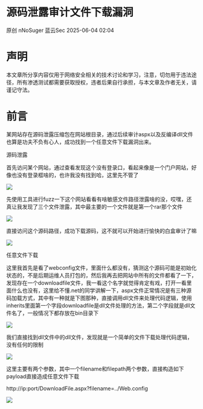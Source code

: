 #  源码泄露审计文件下载漏洞   
原创 nNoSuger  蓝云Sec   2025-06-04 02:04  
  
# 声明  
  
本文章所分享内容仅用于网络安全相关的技术讨论和学习，注意，切勿用于违法途径，所有渗透测试都需要获取授权，违者后果自行承担，与本文章及作者无关，请谨记守法。  
# 前言  
  
某网站存在源码泄露压缩包在网站根目录，通过后续审计aspx以及反编译dll文件也算是功夫不负有心人，成功找到一个任意文件下载漏洞出来。  
  
源码泄露  
  
首先访问某个网站，通过查看发现这个没有登录口，看起来像是一个门户网站，好像也没有登录框啥的，也许我没有找到哈，这里先不管了  
  
![](https://mmbiz.qpic.cn/mmbiz_png/IS2RlFMDPK4R7euzJc56cLM1IIqYoLFYvf8gB4DaA4gpKIVWBw5ZJpRAr0B3qj2rUynDkBgGJiaWMHHGwKPwAOQ/640?wx_fmt=png&from=appmsg "")  
  
先使用工具进行fuzz一下这个网站看看有啥敏感文件路径泄露啥的没，哎嘿，还真让我发现了三个文件泄露，其中最主要的一个文件就是第一个rar那个文件  
  
![](https://mmbiz.qpic.cn/mmbiz_png/IS2RlFMDPK4R7euzJc56cLM1IIqYoLFYtcZxP4OU1b951LhicmGC8OFSFLyBLMjypE5u5VvAFNUCM0mSpzxiaYoA/640?wx_fmt=png&from=appmsg "")  
  
直接访问这个源码路径，成功下载源码，这不就可以开始进行愉快的白盒审计了嘛  
  
![](https://mmbiz.qpic.cn/mmbiz_png/IS2RlFMDPK4R7euzJc56cLM1IIqYoLFYibqC1oV1Byld24h4lEgFME2LYxokCDqicUOWamQjdgdVXkTUxqaUK0qQ/640?wx_fmt=png&from=appmsg "")  
  
任意文件下载  
  
这里我首先是看了webconfig文件，里面什么都没有，猜测这个源码可能是初始化状态的，不是后期运维人员打包的，然后我再去把网站中所有的文件都看了一下，发现存在一个downloadfile文件，我一看这个名字就觉得肯定有戏，打开一看里面什么也没有，这里给不懂.net的同学讲解一下，aspx文件正常情况是有三种源码加载方式，其中有一种就是下图那种，直接调用dll文件来处理代码逻辑，使用inherits里面第一个字段downloadfile是dll文件处理的方法，第二个字段就是dll文件名了，一般情况下都存放在bin目录下  
  
![](https://mmbiz.qpic.cn/mmbiz_png/IS2RlFMDPK4R7euzJc56cLM1IIqYoLFYLyXlpYBpXhy4pujE81ibmmYTcgtqe8ic9AxmjmqI8qNzFcmZWz0ibiakkg/640?wx_fmt=png&from=appmsg "")  
  
我们直接找到dll文件中的dll文件，发现就是一个简单的文件下载处理代码逻辑，没有任何的限制  
  
![](https://mmbiz.qpic.cn/mmbiz_png/IS2RlFMDPK4R7euzJc56cLM1IIqYoLFYhETsjichTQ4TIn6ytyfaK6AOm7fltJryLeUtEslqf0Vrt9RaUGC8akQ/640?wx_fmt=png&from=appmsg "")  
  
这里主要有两个参数，其中一个filename和filepath两个参数，直接构造如下payload直接造成任意文件下载  
  
http://ip:port/DownloadFile.aspx?filename=../Web.config  
  
![](https://mmbiz.qpic.cn/mmbiz_png/IS2RlFMDPK4R7euzJc56cLM1IIqYoLFYYJCcWjvBWvG0UheiafibfMrMTnQJFnbibWkibfZnxFMlmEFTKnkZjInAwg/640?wx_fmt=png&from=appmsg "")  
  
  
